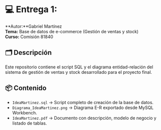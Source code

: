 # 💻 Entrega 1:

**Autor:**Gabriel Martínez  
**Tema:** Base de datos de e-commerce (Gestión de ventas y stock)  
**Curso:** Comisión 81840

## 🗂️ Descripción
Este repositorio contiene el script SQL y el diagrama entidad-relación del sistema de gestión de ventas y stock desarrollado para el proyecto final.  

## 📦 Contenido
- `IdeaMartinez.sql` → Script completo de creación de la base de datos.  
- `Diagrama_IdeaMartinez.png` → Diagrama E-R exportado desde MySQL Workbench.  
- `IdeaMartinez.pdf` → Documento con descripción, modelo de negocio y listado de tablas.
